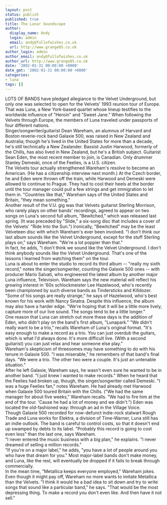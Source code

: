 ```yaml
---
layout: post
status: publish
published: true
title: The Lunar Soundscape
author:
  display_name: Andy
  login: admin
  email: andy@fullofwishes.co.uk
  url: http://www.grange85.co.uk
author_login: admin
author_email: andy@fullofwishes.co.uk
author_url: http://www.grange85.co.uk
date: '2002-01-31 00:00:00 +0000'
date_gmt: '2002-01-31 00:00:00 +0000'
categories:
- luna
tags: []
---
```

<p>LOTS OF BANDS have pledged allegiance to the Velvet Underground, but only one was selected to open for the Velvets' 1993 reunion tour of Europe. That was Luna, a New York-based quartet whose lineup testifies to the worldwide influence of "Heroin" and "Sweet Jane." When following the Velvets through Europe, the members of Luna traveled under passports of four different nations.<br />Singer/songwriter/guitarist Dean Wareham, an alumnus of Harvard and Boston reverie-rock band Galaxie 500, was raised in New Zealand and Australia; though he's lived in the United States for more than a decade, he's still technically a New Zealander. Bassist Justin Harwood, formerly of the Chills, has also lived in New Zealand, but he's a British subject. Guitarist Sean Eden, the most recent member to join, is Canadian. Only drummer Stanley Demeski, once of the Feelies, is a U.S. citizen.<br />The Velvets tour actually strengthened Wareham's resolve to become an American. (He has a citizenship interview next month.) At the Czech border, he and Eden were thrown off the train, while Harwood and Demeski were allowed to continue to Prague. They had to cool their heels at the border until the tour manager could pull a few strings and get immigration to let them in. "Countries like that," Wareham says of the United States and Britain, "they mean something."<br />Another result of the V.U. gig was that Velvets guitarist Sterling Morrison, who rarely plays on other bands' recordings, agreed to appear on two songs on Luna's second full album, "Bewitched," which was released last spring. (It was preceded by "Slide," a six-song disc that includes a cover of the Velvets' "Ride Into the Sun.") Ironically, "Bewitched" may be the least Velveteen disc with which Wareham's ever been involved. "I don't think our last album sounds like the Velvet Underground, except for the stuff Sterling plays on," says Wareham. "We're a lot poppier than that."<br />In fact, he adds, "I don't think we sound like the Velvet Underground. I don't think anybody sounds like the Velvet Underground. That's one of the lessons I learned from watching them" on the tour.<br />Luna is about to enter the studio to record its third album -- "really my sixth record," notes the singer/songwriter, counting the Galaxie 500 ones -- with producer Mario Salvati, who engineered the latest album by another major Luna influence, Television. Wareham says the new material will reflect his growing interest in '60s schlockmeister Lee Hazelwood, who's recently been championed by such diverse bands as Tindersticks and Killdozer. "Some of his songs are really strange," he says of Hazelwood, who's best known for his work with Nancy Sinatra. Despite this influence, the album may also have a harder edge. "We're hoping that it will be a little more lively, capture more of our live sound. The songs tend to be a little longer."<br />One reason that Luna can stretch out more these days is the addition of Eden, who didn't play on the band's first album, "Lunapark." "We didn't really want to be a trio," recalls Wareham of Luna's original format. "It's easy enough to make a record as a trio. You can just overdub the guitars, which is what I'd always done. It's more difficult live. (With a second guitarist) you can just relax and hear someone else play."<br />Wareham's skepticism of threesomes may have something to do with his tenure in Galaxie 500. "I was miserable," he remembers of that band's final days. "We were a trio. The other two were a couple. It's just an untenable situation."<br />After he left Galaxie, Wareham says, he wasn't even sure he wanted to be in another band. "I just knew I wanted to make records." When he heard that the Feelies had broken up, though, the singer/songwriter called Demeski. "I was a huge Feelies fan," notes Wareham. He had already met Harwood when Galaxie 500 toured Britain with the Chills. ("We had the same manager for about five weeks," Wareham recalls. "We had to fire him at the end of the tour. 'Cause he had a lot of money and we didn't.") Eden was located the old-fashioned way: through an ad in the Village Voice.<br />Though Galaxie 500 recorded for now-defunct indie-rock stalwart Rough Trade and Luna works for Elektra, a division of Time-Warner, Luna still has an indie outlook. The band is careful to control costs, so that it doesn't end up swamped by debts to its label. "Probably this record is going to cost even less" than the last one, says Wareham.<br />"I never entered the music business with a big plan," he explains. "I never dreamed of selling a million records."<br />"If you're on a major label," he adds, "you have a lot of people around you who have that dream for you." Most major-label bands don't make money, and Luna, like the rest, will eventually be dropped if it fails to break through commercially.<br />In the mean time, "Metallica keeps everyone employed," Wareham jokes.<br />Even though it might pay off, Wareham no more wants to imitate Metallica than the Velvets. "I think it would he a bad idea to sit down and try to write songs that sound like a particular band," he says. "That would be the most depressing thing. To make a record you don't even like. And then have it not sell."</p>
